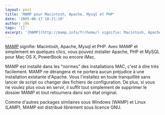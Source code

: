 ```yaml
---
layout: post
title: 'MAMP pour Macintosh, Apache, Mysql et PHP'
date: '2005-06-17 10:21:10'
author: j0k
tags: '[]'
excerpt: '[MAMP](http://mamp.info/fr/home/) signifie: Macintosh, Apache, Mysql et PHP.   Avec MAMP et simplement en quelques clics, vous pouvez installer Apache, PHP et MySQL pour Mac OS X, PowerBook ou encore iMac.   )   MAMP est installé dans les "normes" des installations MAC, c''est à dire très facilement. MAMP ne dérangera et ne portera aucun préjudice à      ...'
---
```


[MAMP](http://mamp.info/fr/home/) signifie: Macintosh, Apache, Mysql et PHP.   Avec MAMP et simplement en quelques clics, vous pouvez installer Apache, PHP et MySQL pour Mac OS X, PowerBook ou encore iMac.

MAMP est installé dans les "normes" des installations MAC, c'est à dire très facilement. MAMP ne dérangera et ne portera aucun préjudice à une installation existante d'Apache. Vous l'installez en toute tranquillité sans lancer de script ou changer des fichiers de configuration. De plus, si vous ne voulez plus vous en servir, il suffit tout simplement de supprimer le dossier MAMP et tout retournera dans son état original.

Comme d'autres packages similaires sous Windows (WAMP) et Linux (LAMP), MAMP est distribué librement sous licence GNU.
